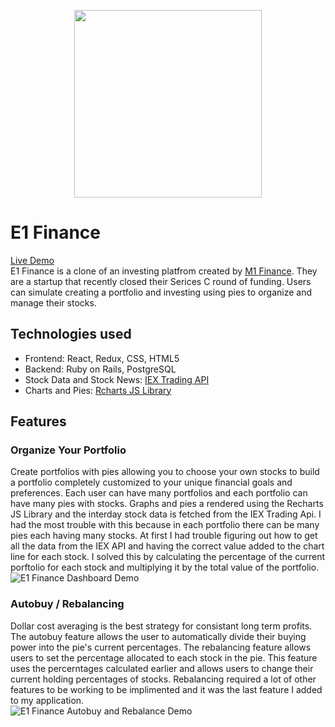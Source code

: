<p align="center">
  <img width="300" height="300" src="https://i.imgur.com/Qlg10Fz.png">
</p>  

# E1 Finance

[Live Demo](https://e1finance.herokuapp.com/#/)  
E1 Finance is a clone of an investing platfrom created by [M1 Finance](https://www.m1finance.com/). They are a startup that recently closed their Serices C round of funding. Users can simulate creating a portfolio and investing using pies to organize and manage their stocks. 

## Technologies used
* Frontend: React, Redux, CSS, HTML5
* Backend: Ruby on Rails, PostgreSQL
* Stock Data and Stock News: [IEX Trading API](https://iexcloud.io/)
* Charts and Pies: [Rcharts JS Library](http://recharts.org/en-US/)

## Features
### Organize Your Portfolio
Create portfolios with pies allowing you to choose your own stocks to build a portfolio completely customized to your unique financial goals and preferences. Each user can have many portfolios and each portfolio can have many pies with stocks. Graphs and pies a rendered using the Recharts JS Library and the interday stock data is fetched from the IEX Trading Api. I had the most trouble with this because in each portfolio there can be many pies each having many stocks. At first I had trouble figuring out how to get all the data from the IEX API and having the correct value added to the chart line for each stock. I solved this by calculating the percentage of the current porftolio for each stock and multiplying it by the total value of the portfolio.  
![E1 Finance Dashboard Demo](https://i.imgur.com/lbHPV8D.gif)

### Autobuy / Rebalancing
Dollar cost averaging is the best strategy for consistant long term profits. The autobuy feature allows the user to automatically divide their buying power into the pie's current percentages. The rebalancing feature allows users to set the percentage allocated to each stock in the pie. This feature uses the percerntages calculated earlier and allows users to change their current holding percentages of stocks. Rebalancing required a lot of other features to be working to be implimented and it was the last feature I added to my application.  
![E1 Finance Autobuy and Rebalance Demo](https://i.imgur.com/QdiFT8u.gif)
